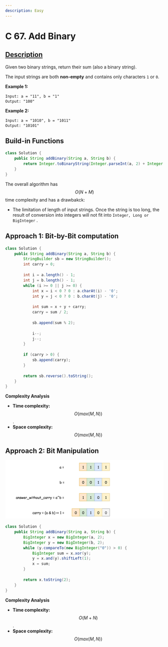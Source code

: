 ```yaml
---
description: Easy
---
```


# C 67. Add Binary

## [Description](https://leetcode.com/problems/add-binary/)

Given two binary strings, return their sum \(also a binary string\).

The input strings are both **non-empty** and contains only characters `1` or `0`.

**Example 1:**

```text
Input: a = "11", b = "1"
Output: "100"
```

**Example 2:**

```text
Input: a = "1010", b = "1011"
Output: "10101"
```

## Build-in Functions

```java
class Solution {
    public String addBinary(String a, String b) {
        return Integer.toBinaryString(Integer.parseInt(a, 2) + Integer.parseInt(b, 2));
    }
}
```

The overall algorithm has $$O(N + M)$$ time complexity and has a drawbakck:

* The limitation of length of input strings. Once the string is too long, the result of conversion into integers will not fit into `Integer, Long or BigInteger` .

## Approach 1: Bit-by-Bit computation

```java
class Solution {
    public String addBinary(String a, String b) {
        StringBuilder sb = new StringBuilder();
        int carry = 0;

        int i = a.length() - 1;
        int j = b.length() - 1;
        while (i >= 0 || j >= 0) {
            int x = i < 0 ? 0 : a.charAt(i) - '0';
            int y = j < 0 ? 0 : b.charAt(j) - '0';

            int sum = x + y + carry;
            carry = sum / 2;

            sb.append(sum % 2);

            i--;
            j--;
        }

        if (carry > 0) {
            sb.append(carry);
        }

        return sb.reverse().toString();
    }
}
```

**Complexity Analysis**

* **Time complexity:** $$O(max(M, N))$$.
* **Space complexity:** $$O(max(M, N))$$

## Approach 2: Bit Manipulation

![](../../../.gitbook/assets/image%20%28109%29.png)

```java
class Solution {
    public String addBinary(String a, String b) {
        BigInteger x = new BigInteger(a, 2);
        BigInteger y = new BigInteger(b, 2);
        while (y.compareTo(new BigInteger("0")) > 0) {
            BigInteger sum = x.xor(y);
            y = x.and(y).shiftLeft(1);
            x = sum;
        }

        return x.toString(2);
    }
}
```

**Complexity Analysis**

* **Time complexity:** $$O(M+N)$$.
* **Space complexity:** $$O(max(M, N))$$

